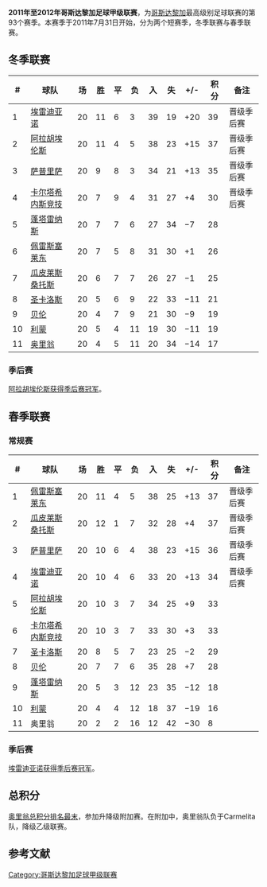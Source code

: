 **2011年至2012年哥斯达黎加足球甲级联赛**，为[哥斯达黎加](../Page/哥斯达黎加.md "wikilink")最高级别足球联赛的第93个赛季。本赛季于2011年7月31日开始，分为两个短赛季，冬季联赛与春季联赛。

## 冬季联赛

| \# | 球队                                                            | 场  | 胜  | 平 | 负  | 入  | 失  | \+/- | 积分 | 备注    |
| -- | ------------------------------------------------------------- | -- | -- | - | -- | -- | -- | ---- | -- | ----- |
| 1  | [埃雷迪亚诺](../Page/埃雷迪亚诺体育俱乐部.md "wikilink")                     | 20 | 11 | 6 | 3  | 39 | 19 | \+20 | 39 | 晋级季后赛 |
| 2  | [阿拉胡埃伦斯](../Page/阿拉胡埃伦斯体育俱乐部.md "wikilink")                   | 20 | 11 | 4 | 5  | 38 | 23 | \+15 | 37 | 晋级季后赛 |
| 3  | [萨普里萨](../Page/萨普里萨体育俱乐部.md "wikilink")                       | 20 | 9  | 8 | 3  | 34 | 21 | \+13 | 35 | 晋级季后赛 |
| 4  | [卡尔塔希内斯竞技](https://zh.wikipedia.org/wiki/卡尔塔希内斯竞技 "wikilink") | 20 | 7  | 9 | 4  | 31 | 27 | \+4  | 30 | 晋级季后赛 |
| 5  | [蓬塔雷纳斯](https://zh.wikipedia.org/wiki/蓬塔雷纳斯足球俱乐部 "wikilink")  | 20 | 7  | 7 | 6  | 27 | 34 | −7   | 28 |       |
| 6  | [佩雷斯塞莱东](https://zh.wikipedia.org/wiki/佩雷斯塞莱东 "wikilink")     | 20 | 7  | 5 | 8  | 31 | 30 | \+1  | 26 |       |
| 7  | [瓜皮莱斯桑托斯](https://zh.wikipedia.org/wiki/瓜皮莱斯桑托斯 "wikilink")   | 20 | 6  | 7 | 7  | 26 | 27 | −1   | 25 |       |
| 8  | [圣卡洛斯](../Page/圣卡洛斯.md "wikilink")                            | 20 | 5  | 6 | 9  | 22 | 33 | −11  | 21 |       |
| 9  | [贝伦](https://zh.wikipedia.org/wiki/贝伦 "wikilink")             | 20 | 4  | 7 | 9  | 21 | 30 | −9   | 19 |       |
| 10 | [利蒙](https://zh.wikipedia.org/wiki/利蒙足球俱乐部 "wikilink")        | 20 | 5  | 4 | 11 | 19 | 30 | −11  | 19 |       |
| 11 | [奥里翁](https://zh.wikipedia.org/wiki/奥里翁 "wikilink")           | 20 | 4  | 5 | 11 | 20 | 34 | −14  | 17 |       |

### 季后赛

[阿拉胡埃伦斯获得季后赛冠军](../Page/阿拉胡埃伦斯体育俱乐部.md "wikilink")。

## 春季联赛

### 常规赛

| \# | 球队                                                            | 场  | 胜  | 平 | 负  | 入  | 失  | \+/- | 积分 | 备注    |
| -- | ------------------------------------------------------------- | -- | -- | - | -- | -- | -- | ---- | -- | ----- |
| 1  | [佩雷斯塞莱东](https://zh.wikipedia.org/wiki/佩雷斯塞莱东 "wikilink")     | 20 | 11 | 4 | 5  | 38 | 25 | \+13 | 37 | 晋级季后赛 |
| 2  | [瓜皮莱斯桑托斯](https://zh.wikipedia.org/wiki/瓜皮莱斯桑托斯 "wikilink")   | 20 | 12 | 1 | 7  | 32 | 28 | \+4  | 37 | 晋级季后赛 |
| 3  | [萨普里萨](../Page/萨普里萨体育俱乐部.md "wikilink")                       | 20 | 10 | 6 | 4  | 38 | 23 | \+15 | 36 | 晋级季后赛 |
| 4  | [埃雷迪亚诺](../Page/埃雷迪亚诺体育俱乐部.md "wikilink")                     | 20 | 10 | 4 | 6  | 33 | 20 | \+13 | 34 | 晋级季后赛 |
| 5  | [阿拉胡埃伦斯](../Page/阿拉胡埃伦斯体育俱乐部.md "wikilink")                   | 20 | 10 | 3 | 7  | 34 | 25 | \+9  | 33 |       |
| 6  | [卡尔塔希内斯竞技](https://zh.wikipedia.org/wiki/卡尔塔希内斯竞技 "wikilink") | 20 | 10 | 3 | 7  | 33 | 30 | \+3  | 33 |       |
| 7  | [圣卡洛斯](../Page/圣卡洛斯.md "wikilink")                            | 20 | 8  | 5 | 7  | 23 | 25 | −2   | 29 |       |
| 8  | [贝伦](https://zh.wikipedia.org/wiki/贝伦 "wikilink")             | 20 | 7  | 7 | 6  | 35 | 28 | \+7  | 28 |       |
| 9  | [蓬塔雷纳斯](https://zh.wikipedia.org/wiki/蓬塔雷纳斯足球俱乐部 "wikilink")  | 20 | 5  | 3 | 12 | 23 | 35 | −12  | 18 |       |
| 10 | [利蒙](https://zh.wikipedia.org/wiki/利蒙足球俱乐部 "wikilink")        | 20 | 4  | 4 | 12 | 18 | 37 | −19  | 16 |       |
| 11 | 奥里翁                                                           | 20 | 2  | 2 | 16 | 12 | 42 | −30  | 8  |       |

### 季后赛

[埃雷迪亚诺获得季后赛冠军](../Page/埃雷迪亚诺体育俱乐部.md "wikilink")。

## 总积分

[奥里翁总积分排名最末](https://zh.wikipedia.org/wiki/奥里翁 "wikilink")，参加升降级附加赛。在附加中，奥里翁队负于Carmelita队，降级乙级联赛。

## 参考文献

[Category:哥斯达黎加足球甲级联赛](https://zh.wikipedia.org/wiki/Category:哥斯达黎加足球甲级联赛 "wikilink")